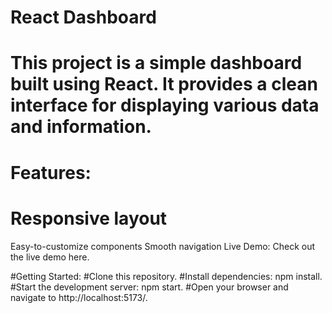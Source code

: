 # React Dashboard

# This project is a simple dashboard built using React. It provides a clean interface for displaying various data and information.

# Features:
# Responsive layout
Easy-to-customize components
Smooth navigation
Live Demo:
Check out the live demo here.

#Getting Started:
#Clone this repository.
#Install dependencies: npm install.
#Start the development server: npm start.
#Open your browser and navigate to http://localhost:5173/.
